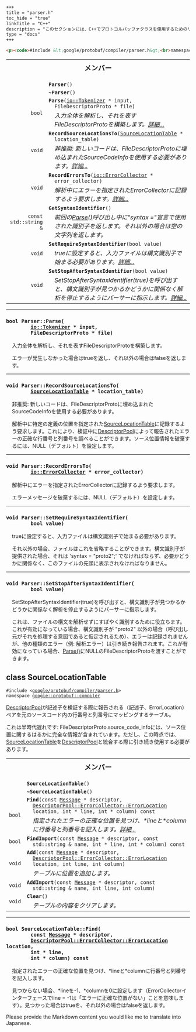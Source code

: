 ```markdown
+++
title = "parser.h"
toc_hide = "true"
linkTitle = "C++"
description = "このセクションには、C++でプロトコルバッファクラスを使用するためのリファレンスドキュメントが含まれています。"
type = "docs"
+++

<p><code>#include &lt;google/protobuf/compiler/parser.h&gt;<br>namespace <a href="#google.protobuf.compiler">google::protobuf::compiler</a></code></p><p>.protoファイルをFileDescriptorProtosにパースする実装です。</p><table width="100%"><tr><th colspan="2"><h3 style="margin-top: 4px">このファイル内のクラス</h3></th></tr><tr><td><div><code><a href="#Parser">Parser</a></code></div><div style="font-style: italic; margin-top: 4px; margin-left: 16px;">プロトコル定義（.protoファイルなど）のパースを実装します。</div></td></tr><tr><td><div><code><a href="#SourceLocationTable">SourceLocationTable</a></code></div><div style="font-style: italic; margin-top: 4px; margin-left: 16px;"><a href='google.protobuf.descriptor#DescriptorPool'>DescriptorPool</a>が記述子を検証する際に報告する（記述子、ErrorLocation）ペアを元のソースコード内の行番号と列番号にマッピングするテーブルです。</div></td></tr></table><h2 id="Parser">class Parser</h2><p><code>#include &lt;<a href="#">google/protobuf/compiler/parser.h</a>&gt;<br>namespace <a href="#google.protobuf.compiler">google::protobuf::compiler</a></code></p><p>プロトコル定義（.protoファイルなど）のパースを実装します。</p><p>ほとんどのユーザーは<a href='google.protobuf.compiler.importer#Importer'>Importer</a>クラスにより関心を持つでしょう。 <a href='#Parser'>Parser</a> は、単一の .proto ファイルを FileDescriptorProto に単純に変換する低レベルクラスです。 インポートディレクティブを解決したり、完全な<a href='google.protobuf.descriptor#FileDescriptor'>FileDescriptor</a>を構築するために必要な多くの他の種類の検証を実行しません。</p>
```  

<table><tr><th colspan="2"><h3 style="margin-top: 4px">メンバー</h3></th></tr><tr><td style="border-right-width: 0px; text-align: right;"><code></code></td><td style="border-left-width: 0px"id="Parser.Parser"><div style="padding-left: 16px; text-indent: -16px"><code><b>Parser</b>()</code></div></td></tr><tr><td style="border-right-width: 0px; text-align: right;"><code></code></td><td style="border-left-width: 0px"id="Parser.~Parser"><div style="padding-left: 16px; text-indent: -16px"><code><b>~Parser</b>()</code></div></td></tr><tr><td style="border-right-width: 0px; text-align: right;"><code>bool</code></td><td style="border-left-width: 0px"id="Parser.Parse"><div style="padding-left: 16px; text-indent: -16px"><code><b>Parse</b>(<a href='google.protobuf.io.tokenizer#Tokenizer'>io::Tokenizer</a> * input, FileDescriptorProto * file)</code></div><div style="font-style: italic; margin-top: 4px; margin-left: 16px;">入力全体を解析し、それを表すFileDescriptorProtoを構築します。<a href="#Parser.Parse.details">詳細...</a></div></td></tr><tr><td style="border-right-width: 0px; text-align: right;"><code>void</code></td><td style="border-left-width: 0px"id="Parser.RecordSourceLocationsTo"><div style="padding-left: 16px; text-indent: -16px"><code><b>RecordSourceLocationsTo</b>(<a href='#SourceLocationTable'>SourceLocationTable</a> * location_table)</code></div><div style="font-style: italic; margin-top: 4px; margin-left: 16px;">非推奨: 新しいコードは、FileDescriptorProtoに埋め込まれたSourceCodeInfoを使用する必要があります。<a href="#Parser.RecordSourceLocationsTo.details">詳細...</a></div></td></tr><tr><td style="border-right-width: 0px; text-align: right;"><code>void</code></td><td style="border-left-width: 0px"id="Parser.RecordErrorsTo"><div style="padding-left: 16px; text-indent: -16px"><code><b>RecordErrorsTo</b>(<a href='google.protobuf.io.tokenizer#ErrorCollector'>io::ErrorCollector</a> * error_collector)</code></div><div style="font-style: italic; margin-top: 4px; margin-left: 16px;">解析中にエラーを指定されたErrorCollectorに記録するよう要求します。<a href="#Parser.RecordErrorsTo.details">詳細...</a></div></td></tr><tr><td style="border-right-width: 0px; text-align: right;"><code>const std::string &amp;</code></td><td style="border-left-width: 0px"id="Parser.GetSyntaxIdentifier"><div style="padding-left: 16px; text-indent: -16px"><code><b>GetSyntaxIdentifier</b>()</code></div><div style="font-style: italic; margin-top: 4px; margin-left: 16px;">前回の<a href='#Parser.Parse'>Parse()</a>呼び出し中に"syntax ="宣言で使用された識別子を返します。それ以外の場合は空の文字列を返します。</div></td></tr><tr><td style="border-right-width: 0px; text-align: right;"><code>void</code></td><td style="border-left-width: 0px"id="Parser.SetRequireSyntaxIdentifier"><div style="padding-left: 16px; text-indent: -16px"><code><b>SetRequireSyntaxIdentifier</b>(bool value)</code></div><div style="font-style: italic; margin-top: 4px; margin-left: 16px;">trueに設定すると、入力ファイルは構文識別子で始まる必要があります。<a href="#Parser.SetRequireSyntaxIdentifier.details">詳細...</a></div></td></tr><tr><td style="border-right-width: 0px; text-align: right;"><code>void</code></td><td style="border-left-width: 0px"id="Parser.SetStopAfterSyntaxIdentifier"><div style="padding-left: 16px; text-indent: -16px"><code><b>SetStopAfterSyntaxIdentifier</b>(bool value)</code></div><div style="font-style: italic; margin-top: 4px; margin-left: 16px;">SetStopAfterSyntaxIdentifier(true)を呼び出すと、構文識別子が見つかるかどうかに関係なく解析を停止するようにパーサーに指示します。<a href="#Parser.SetStopAfterSyntaxIdentifier.details">詳細...</a></div></td></tr></table> <hr><h3 id="Parser.Parse.details"><code>bool Parser::Parse(<br>&nbsp;&nbsp;&nbsp;&nbsp;&nbsp;&nbsp;&nbsp;&nbsp;<a href='google.protobuf.io.tokenizer#Tokenizer'>io::Tokenizer</a> * input,<br>&nbsp;&nbsp;&nbsp;&nbsp;&nbsp;&nbsp;&nbsp;&nbsp;FileDescriptorProto * file)</code></h3><div style="margin-left: 16px"><p>入力全体を解析し、それを表すFileDescriptorProtoを構築します。</p><p>エラーが発生しなかった場合はtrueを返し、それ以外の場合はfalseを返します。</p>
</div> <hr><h3 id="Parser.RecordSourceLocationsTo.details"><code>void Parser::RecordSourceLocationsTo(<br>&nbsp;&nbsp;&nbsp;&nbsp;&nbsp;&nbsp;&nbsp;&nbsp;<a href='#SourceLocationTable'>SourceLocationTable</a> * location_table)</code></h3><div style="margin-left: 16px"><p>非推奨: 新しいコードは、FileDescriptorProtoに埋め込まれたSourceCodeInfoを使用する必要があります。</p><p>解析中に特定の定義の位置を指定された<a href='#SourceLocationTable'>SourceLocationTable</a>に記録するよう要求します。これにより、検証中に<a href='google.protobuf.descriptor#DescriptorPool'>DescriptorPool</a>によって報告されたエラーの正確な行番号と列番号を調べることができます。ソース位置情報を破棄するには、NULL（デフォルト）を設定します。</p>
</div> <hr><h3 id="Parser.RecordErrorsTo.details"><code>void Parser::RecordErrorsTo(<br>&nbsp;&nbsp;&nbsp;&nbsp;&nbsp;&nbsp;&nbsp;&nbsp;<a href='google.protobuf.io.tokenizer#ErrorCollector'>io::ErrorCollector</a> * error_collector)</code></h3><div style="margin-left: 16px"><p>解析中にエラーを指定されたErrorCollectorに記録するよう要求します。</p><p>エラーメッセージを破棄するには、NULL（デフォルト）を設定します。</p>
</div> <hr><h3 id="Parser.SetRequireSyntaxIdentifier.details"><code>void Parser::SetRequireSyntaxIdentifier(<br>&nbsp;&nbsp;&nbsp;&nbsp;&nbsp;&nbsp;&nbsp;&nbsp;bool value)</code></h3><div style="margin-left: 16px"><p>trueに設定すると、入力ファイルは構文識別子で始まる必要があります。</p><p>それ以外の場合、ファイルはこれを省略することができます。構文識別子が提供された場合、それは 'syntax = "proto2";' でなければならず、必要かどうかに関係なく、このファイルの先頭に表示されなければなりません。</p>
</div> <hr><h3 id="Parser.SetStopAfterSyntaxIdentifier.details"><code>void Parser::SetStopAfterSyntaxIdentifier(<br>&nbsp;&nbsp;&nbsp;&nbsp;&nbsp;&nbsp;&nbsp;&nbsp;bool value)</code></h3><div style="margin-left: 16px"><p>SetStopAfterSyntaxIdentifier(true)を呼び出すと、構文識別子が見つかるかどうかに関係なく解析を停止するようにパーサーに指示します。</p><p>これは、ファイルの構文を解析せずにすばやく識別するために役立ちます。これが有効になっている場合、構文識別子が "proto2" 以外の場合（呼び出し元がそれを処理する意図であると仮定されるため）、エラーは記録されませんが、他の種類のエラー（例: 解析エラー）は引き続き報告されます。これが有効になっている場合、<a href='#Parser.Parse'>Parse()</a>にNULLのFileDescriptorProtoを渡すことができます。</p>
</div><h2 id="SourceLocationTable">class SourceLocationTable</h2><p><code>#include &lt;<a href="#">google/protobuf/compiler/parser.h</a>&gt;<br>namespace <a href="#google.protobuf.compiler">google::protobuf::compiler</a></code></p><p><a href='google.protobuf.descriptor#DescriptorPool'>DescriptorPool</a>が記述子を検証する際に報告される（記述子、ErrorLocation）ペアを元のソースコード内の行番号と列番号にマッピングするテーブル。</p><p>これは半時代遅れです: FileDescriptorProto.source_code_infoには、ソース位置に関するはるかに完全な情報が含まれています。ただし、この時点では、<a href='#SourceLocationTable'>SourceLocationTable</a>を<a href='google.protobuf.descriptor#DescriptorPool'>DescriptorPool</a>と統合する際に引き続き使用する必要があります。</p>
<table><tr><th colspan="2"><h3 style="margin-top: 4px">メンバー</h3></th></tr><tr><td style="border-right-width: 0px; text-align: right;"><code></code></td><td style="border-left-width: 0px"id="SourceLocationTable.SourceLocationTable"><div style="padding-left: 16px; text-indent: -16px"><code><b>SourceLocationTable</b>()</code></div></td></tr><tr><td style="border-right-width: 0px; text-align: right;"><code></code></td><td style="border-left-width: 0px"id="SourceLocationTable.~SourceLocationTable"><div style="padding-left: 16px; text-indent: -16px"><code><b>~SourceLocationTable</b>()</code></div></td></tr><tr><td style="border-right-width: 0px; text-align: right;"><code>bool</code></td><td style="border-left-width: 0px"id="SourceLocationTable.Find"><div style="padding-left: 16px; text-indent: -16px"><code><b>Find</b>(const <a href='google.protobuf.message#Message'>Message</a> * descriptor, <a href='google.protobuf.descriptor#DescriptorPool.ErrorCollector.ErrorLocation'>DescriptorPool::ErrorCollector::ErrorLocation</a> location, int * line, int * column) const</code></div><div style="font-style: italic; margin-top: 4px; margin-left: 16px;">指定されたエラーの正確な位置を見つけ、*lineと*columnに行番号と列番号を記入します。<a href="#SourceLocationTable.Find.details">詳細...</a></div></td></tr><tr><td style="border-right-width: 0px; text-align: right;"><code>bool</code></td><td style="border-left-width: 0px"id="SourceLocationTable.FindImport"><div style="padding-left: 16px; text-indent: -16px"><code><b>FindImport</b>(const <a href='google.protobuf.message#Message'>Message</a> * descriptor, const std::string &amp; name, int * line, int * column) const</code></div></td></tr><tr><td style="border-right-width: 0px; text-align: right;"><code>void</code></td><td style="border-left-width: 0px"id="SourceLocationTable.Add"><div style="padding-left: 16px; text-indent: -16px"><code><b>Add</b>(const <a href='google.protobuf.message#Message'>Message</a> * descriptor, <a href='google.protobuf.descriptor#DescriptorPool.ErrorCollector.ErrorLocation'>DescriptorPool::ErrorCollector::ErrorLocation</a> location, int line, int column)</code></div><div style="font-style: italic; margin-top: 4px; margin-left: 16px;">テーブルに位置を追加します。</div></td></tr><tr><td style="border-right-width: 0px; text-align: right;"><code>void</code></td><td style="border-left-width: 0px"id="SourceLocationTable.AddImport"><div style="padding-left: 16px; text-indent: -16px"><code><b>AddImport</b>(const <a href='google.protobuf.message#Message'>Message</a> * descriptor, const std::string &amp; name, int line, int column)</code></div></td></tr><tr><td style="border-right-width: 0px; text-align: right;"><code>void</code></td><td style="border-left-width: 0px"id="SourceLocationTable.Clear"><div style="padding-left: 16px; text-indent: -16px"><code><b>Clear</b>()</code></div><div style="font-style: italic; margin-top: 4px; margin-left: 16px;">テーブルの内容をクリアします。</div></td></tr></table> <hr><h3 id="SourceLocationTable.Find.details"><code>bool SourceLocationTable::Find(<br>&nbsp;&nbsp;&nbsp;&nbsp;&nbsp;&nbsp;&nbsp;&nbsp;const <a href='google.protobuf.message#Message'>Message</a> * descriptor,<br>&nbsp;&nbsp;&nbsp;&nbsp;&nbsp;&nbsp;&nbsp;&nbsp;<a href='google.protobuf.descriptor#DescriptorPool.ErrorCollector.ErrorLocation'>DescriptorPool::ErrorCollector::ErrorLocation</a> location,<br>&nbsp;&nbsp;&nbsp;&nbsp;&nbsp;&nbsp;&nbsp;&nbsp;int * line,<br>&nbsp;&nbsp;&nbsp;&nbsp;&nbsp;&nbsp;&nbsp;&nbsp;int * column) const</code></h3><div style="margin-left: 16px"><p>指定されたエラーの正確な位置を見つけ、*lineと*columnに行番号と列番号を記入します。</p><p>見つからない場合、*lineを-1、*columnを0に設定します（ErrorCollectorインターフェースでline = -1は「エラーに正確な位置がない」ことを意味します）。見つかった場合はtrueを、それ以外の場合はfalseを返します。</p>
</div>

Please provide the Markdown content you would like me to translate into Japanese.
